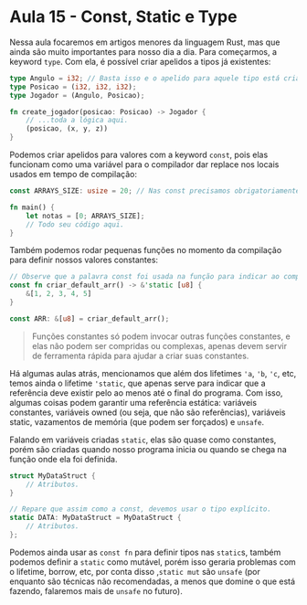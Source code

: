 # Aula 15 - Const, Static e Type

Nessa aula focaremos em artigos menores da linguagem Rust, mas que ainda são muito importantes para nosso dia a dia. Para começarmos, a keyword `type`. Com ela, é possível criar apelidos a tipos já existentes:

```rs
type Angulo = i32; // Basta isso e o apelido para aquele tipo está criado, são úteis principalmente para facilitar a codificação e a legibilidade do código.
type Posicao = (i32, i32, i32);
type Jogador = (Angulo, Posicao);

fn create_jogador(posicao: Posicao) -> Jogador {
    // ...toda a lógica aqui.
    (posicao, (x, y, z))
}
```

Podemos criar apelidos para valores com a keyword `const`, pois elas funcionam como uma variável para o compilador dar replace nos locais usados em tempo de compilação:

```rs
const ARRAYS_SIZE: usize = 20; // Nas const precisamos obrigatoriamente fornecer explicitamente o tipo.

fn main() {
    let notas = [0; ARRAYS_SIZE];
    // Todo seu código aqui.
}

```

Também podemos rodar pequenas funções no momento da compilação para definir nossos valores constantes:

```rs
// Observe que a palavra const foi usada na função para indicar ao compilador que é uma função que funciona em tempo de compilação.
const fn criar_default_arr() -> &'static [u8] {
    &[1, 2, 3, 4, 5]
}

const ARR: &[u8] = criar_default_arr();
```

> Funções constantes só podem invocar outras funções constantes, e elas não podem ser compridas ou complexas, apenas devem servir de ferramenta rápida para ajudar a criar suas constantes.

Há algumas aulas atrás, mencionamos que além dos lifetimes `'a`, `'b`, `'c`, etc, temos ainda o lifetime `'static`, que apenas serve para indicar que a referência deve existir pelo ao menos até o final do programa. Com isso, algumas coisas podem garantir uma referência estática: variáveis constantes, variáveis owned (ou seja, que não são referências), variáveis static, vazamentos de memória (que podem ser forçados) e `unsafe`.

Falando em variáveis criadas `static`, elas são quase como constantes, porém são criadas quando nosso programa inicia ou quando se chega na função onde ela foi definida.

```rs
struct MyDataStruct {
    // Atributos.
}

// Repare que assim como a const, devemos usar o tipo explícito.
static DATA: MyDataStruct = MyDataStruct {
    // Atributos.
};
```

Podemos ainda usar as `const fn` para definir tipos nas `static`s, também podemos definir a `static` como mutável, porém isso geraria problemas com o lifetime, borrow, etc, por conta disso ,`static mut` são `unsafe` (por enquanto são técnicas não recomendadas, a menos que domine o que está fazendo, falaremos mais de `unsafe` no futuro).
